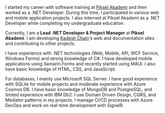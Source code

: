 I started my career with software training at [Piksel Akademi](https://pikselakademi.com.tr/) and then worked as a .NET Developer. During this time, I participated in various web and mobile application projects. I also interned at Piksel Akademi as a .NET Developer while completing my undergraduate education.

Currently, I am a **Lead .NET Developer & Project Manager** at **Piksel Akademi**. I am developing [Kadesh Chain](https://www.kadeshchain.com/)'s web and documentation sites and contributing to other projects.

I have experience with .NET technologies (Web, Mobile, API, WCF Service, Windows Forms) and strong knowledge of C#. I have developed mobile applications using Xamarin.Forms and recently started using MAUI. I also have basic knowledge of HTML, CSS, and JavaScript.

For databases, I mainly use Microsoft SQL Server. I have good experience with SQLite for mobile projects and moderate experience with Azure Cosmos DB. I have basic knowledge of MongoDB and PostgreSQL, and limited experience with IBM Db2. I use Domain Driven Design, CQRS, and Mediator patterns in my projects. I manage CI/CD processes with Azure DevOps and work on real-time development with SignalR.

